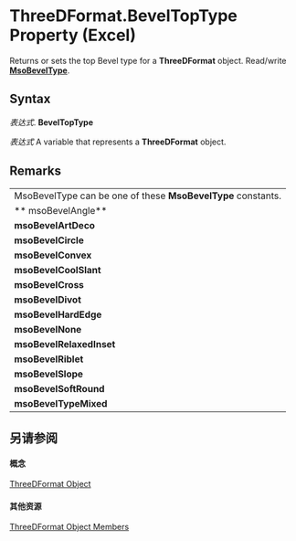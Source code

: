 
# ThreeDFormat.BevelTopType Property (Excel)

Returns or sets the top Bevel type for a  **ThreeDFormat** object. Read/write **[MsoBevelType](http://msdn.microsoft.com/library/2404d6cf-0c64-fca5-59bc-098847018f99%28Office.15%29.aspx)**.


## Syntax

 _表达式_. **BevelTopType**

 _表达式_ A variable that represents a **ThreeDFormat** object.


## Remarks




||
|:-----|
|MsoBevelType can be one of these  **MsoBevelType** constants.|
|** msoBevelAngle**|
|**msoBevelArtDeco**|
|**msoBevelCircle**|
|**msoBevelConvex**|
|**msoBevelCoolSlant**|
|**msoBevelCross**|
|**msoBevelDivot**|
|**msoBevelHardEdge**|
|**msoBevelNone**|
|**msoBevelRelaxedInset**|
|**msoBevelRiblet**|
|**msoBevelSlope**|
|**msoBevelSoftRound**|
|**msoBevelTypeMixed**|

## 另请参阅


#### 概念


[ThreeDFormat Object](9cb41236-6aba-4d6c-a54c-5e177657c8d1.md)
#### 其他资源


[ThreeDFormat Object Members](http://msdn.microsoft.com/library/1693142f-53c2-1185-6162-9a99b3ae25d6%28Office.15%29.aspx)